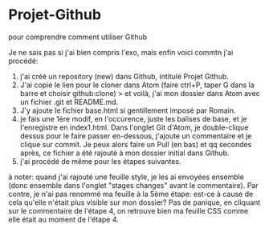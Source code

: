 # Projet-Github
pour comprendre comment utiliser Github

Je ne sais pas si j'ai bien compris l'exo, mais enfin voici commtn j'ai procédé:
  1. j'ai créé un repository (new) dans Github, intitulé Projet Github. 
  2. J'ai copié le lien pour le cloner dans Atom (faire ctrl+P, taper G dans la barre et choisir github:clone)
    > et voilà, j'ai mon dossier dans Atom avec un fichier .git et README.md.
  3. J'y ajoute le fichier base.html si gentillement imposé par Romain.
  4. je fais une 1ère modif, en l'occurence, juste les balises de base, et je l'enregistre en index1.html.
  Dans l'onglet Git d'Atom, je double-clique dessus pour le faire passer en-dessous, j'ajoute un commentaire et je clique sur commit. Je peux alors faire un Pull (en bas) et qq secondes après, ce fichier a été rajouté à mon dossier initial dans Github.
  5. j'ai procédé de même pour les étapes suivantes.
  
  à noter: quand j'ai rajouté une feuille style, je les ai envoyées ensemble (donc ensemble dans l'onglet "stages changes" avant le commentaire). Par contre, je n'ai pas renommé ma feuille à la 5ème étape: est-ce à cause de cela qu'elle n'était plus visible sur mon dossier? Pas de panique, en cliquant sur le commentaire de l'étape 4, on retrouve bien ma feuille CSS comme elle était au moment de l'étape 4.
  
  
 
